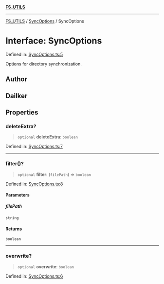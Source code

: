 [**FS_UTILS**](../../README.md)

***

[FS_UTILS](../../README.md) / [SyncOptions](../README.md) / SyncOptions

# Interface: SyncOptions

Defined in: [SyncOptions.ts:5](https://github.com/dailker/everyutil-js/blob/7799f3f003cb23f425be3f1c83c38483e2648188/src/fs/SyncOptions.ts#L5)

Options for directory synchronization.

## Author

## Dailker

## Properties

### deleteExtra?

> `optional` **deleteExtra**: `boolean`

Defined in: [SyncOptions.ts:7](https://github.com/dailker/everyutil-js/blob/7799f3f003cb23f425be3f1c83c38483e2648188/src/fs/SyncOptions.ts#L7)

***

### filter()?

> `optional` **filter**: (`filePath`) => `boolean`

Defined in: [SyncOptions.ts:8](https://github.com/dailker/everyutil-js/blob/7799f3f003cb23f425be3f1c83c38483e2648188/src/fs/SyncOptions.ts#L8)

#### Parameters

##### filePath

`string`

#### Returns

`boolean`

***

### overwrite?

> `optional` **overwrite**: `boolean`

Defined in: [SyncOptions.ts:6](https://github.com/dailker/everyutil-js/blob/7799f3f003cb23f425be3f1c83c38483e2648188/src/fs/SyncOptions.ts#L6)

